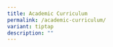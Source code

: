 ```yaml
---
title: Academic Curriculum
permalink: /academic-curriculum/
variant: tiptap
description: ""
---
```

<p></p>